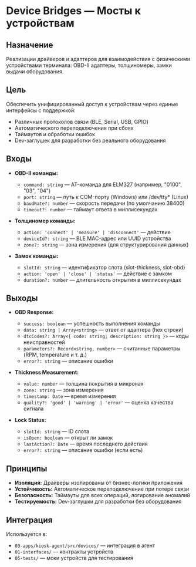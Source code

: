 # Device Bridges — Мосты к устройствам

## Назначение

Реализации драйверов и адаптеров для взаимодействия с физическими устройствами терминала: OBD-II адаптеры, толщиномеры, замки выдачи оборудования.

## Цель

Обеспечить унифицированный доступ к устройствам через единые интерфейсы с поддержкой:
- Различных протоколов связи (BLE, Serial, USB, GPIO)
- Автоматического переподключения при сбоях
- Таймаутов и обработки ошибок
- Dev-заглушек для разработки без реального оборудования

## Входы

- **OBD-II команды:**
  - `command: string` — AT-команда для ELM327 (например, "0100", "03", "04")
  - `port: string` — путь к COM-порту (Windows) или /dev/tty* (Linux)
  - `baudRate?: number` — скорость передачи (по умолчанию 38400)
  - `timeout?: number` — таймаут ответа в миллисекундах

- **Толщиномер команды:**
  - `action: 'connect' | 'measure' | 'disconnect'` — действие
  - `deviceId?: string` — BLE MAC-адрес или UUID устройства
  - `zone?: string` — зона измерения (для структурирования данных)

- **Замок команды:**
  - `slotId: string` — идентификатор слота (slot-thickness, slot-obd)
  - `action: 'open' | 'close' | 'status'` — действие с замком
  - `duration?: number` — длительность открытия в миллисекундах

## Выходы

- **OBD Response:**
  - `success: boolean` — успешность выполнения команды
  - `data: string | Array<string>` — ответ от адаптера (hex строки)
  - `dtcCodes?: Array<{ code: string; description: string }>` — коды неисправностей
  - `parameters?: Record<string, number>` — считанные параметры (RPM, temperature и т. д.)
  - `error?: string` — описание ошибки

- **Thickness Measurement:**
  - `value: number` — толщина покрытия в микронах
  - `zone: string` — зона измерения
  - `timestamp: Date` — время измерения
  - `quality?: 'good' | 'warning' | 'error'` — оценка качества сигнала

- **Lock Status:**
  - `slotId: string` — ID слота
  - `isOpen: boolean` — открыт ли замок
  - `lastAction?: Date` — время последнего действия
  - `error?: string` — описание ошибки (если есть)

## Принципы

- **Изоляция:** Драйверы изолированы от бизнес-логики приложения
- **Устойчивость:** Автоматическое переподключение при потере связи
- **Безопасность:** Таймауты для всех операций, логирование аномалий
- **Тестируемость:** Dev-заглушки для разработки без оборудования

## Интеграция

Используется в:
- `03-apps/kiosk-agent/src/devices/` — интеграция в агент
- `01-interfaces/` — контракты устройств
- `05-tests/` — моки устройств для тестирования

